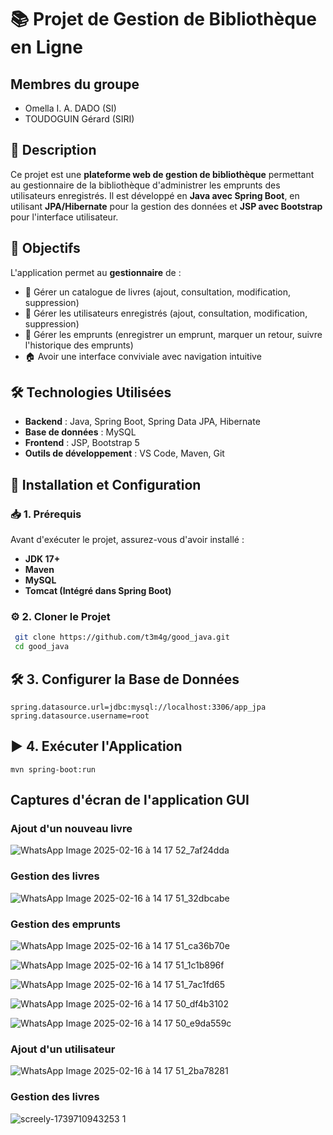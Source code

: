 # 📚 Projet de Gestion de Bibliothèque en Ligne

## Membres du groupe
- Omella I. A. DADO (SI)
- TOUDOGUIN Gérard (SIRI)


## 📌 Description
Ce projet est une **plateforme web de gestion de bibliothèque** permettant au gestionnaire de la bibliothèque d'administrer les emprunts des utilisateurs enregistrés. Il est développé en **Java avec Spring Boot**, en utilisant **JPA/Hibernate** pour la gestion des données et **JSP avec Bootstrap** pour l'interface utilisateur.

## 🎯 Objectifs
L'application permet au **gestionnaire** de :
- 📖 Gérer un catalogue de livres (ajout, consultation, modification, suppression)
- 👤 Gérer les utilisateurs enregistrés (ajout, consultation, modification, suppression)
- 🔄 Gérer les emprunts (enregistrer un emprunt, marquer un retour, suivre l'historique des emprunts)
- 🏠 Avoir une interface conviviale avec navigation intuitive

## 🛠️ Technologies Utilisées
- **Backend** : Java, Spring Boot, Spring Data JPA, Hibernate
- **Base de données** : MySQL
- **Frontend** : JSP, Bootstrap 5
- **Outils de développement** : VS Code, Maven, Git

## 🚀 Installation et Configuration

### 📥 1. Prérequis
Avant d'exécuter le projet, assurez-vous d'avoir installé :
- **JDK 17+**
- **Maven**
- **MySQL**
- **Tomcat (Intégré dans Spring Boot)**

### ⚙️ 2. Cloner le Projet
```sh
 git clone https://github.com/t3m4g/good_java.git
 cd good_java
```

## 🛠️ 3. Configurer la Base de Données
```
spring.datasource.url=jdbc:mysql://localhost:3306/app_jpa
spring.datasource.username=root

```

## ▶️ 4. Exécuter l'Application
```
mvn spring-boot:run
```

## Captures d'écran de l'application GUI


### Ajout d'un nouveau livre
![WhatsApp Image 2025-02-16 à 14 17 52_7af24dda](https://github.com/user-attachments/assets/8c509018-f0de-4ae0-b7a4-d3b78b09af06)

### Gestion des livres
![WhatsApp Image 2025-02-16 à 14 17 51_32dbcabe](https://github.com/user-attachments/assets/427fd959-4e71-458e-a8a3-5d76a5fc3b82)

### Gestion des emprunts
![WhatsApp Image 2025-02-16 à 14 17 51_ca36b70e](https://github.com/user-attachments/assets/c283f7dd-4aa4-4a41-94c1-59453940454a)

![WhatsApp Image 2025-02-16 à 14 17 51_1c1b896f](https://github.com/user-attachments/assets/937bc7f9-7788-4ccc-9a1d-d795374d6940)


![WhatsApp Image 2025-02-16 à 14 17 51_7ac1fd65](https://github.com/user-attachments/assets/91c393c0-0638-4901-b532-acb134dd9a64)


![WhatsApp Image 2025-02-16 à 14 17 50_df4b3102](https://github.com/user-attachments/assets/d24ef488-6936-4078-beb9-73c4ea3e975f)


![WhatsApp Image 2025-02-16 à 14 17 50_e9da559c](https://github.com/user-attachments/assets/087a494b-c225-4e07-aae1-5cce1bbdf559)


### Ajout d'un utilisateur
![WhatsApp Image 2025-02-16 à 14 17 51_2ba78281](https://github.com/user-attachments/assets/18d29f9d-af97-492f-9f61-adb42c3f8eb4)


### Gestion des livres
![screely-1739710943253 1](https://github.com/user-attachments/assets/074d488e-7438-4554-bc34-b2fe67ab05ba)

